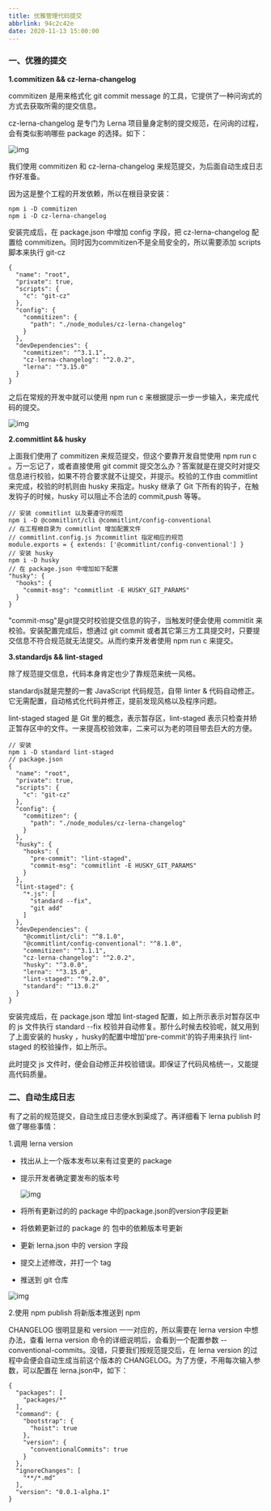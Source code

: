 ```yaml
---
title: 优雅管理代码提交
abbrlink: 94c2c42e
date: 2020-11-13 15:00:00
---
```


### 一、优雅的提交

**1.commitizen && cz-lerna-changelog**

commitizen 是用来格式化 git commit message 的工具，它提供了一种问询式的方式去获取所需的提交信息。

cz-lerna-changelog 是专门为 Lerna 项目量身定制的提交规范，在问询的过程，会有类似影响哪些 package 的选择。如下：

![img](https://oscimg.oschina.net/oscnet/9d015c71c471f45cd19787caf1874251764.jpg)

我们使用 commitizen 和 cz-lerna-changelog 来规范提交，为后面自动生成日志作好准备。

因为这是整个工程的开发依赖，所以在根目录安装：

```
npm i -D commitizen
npm i -D cz-lerna-changelog
```

安装完成后，在 package.json 中增加 config 字段，把 cz-lerna-changelog 配置给 commitizen。同时因为commitizen不是全局安全的，所以需要添加 scripts 脚本来执行 git-cz

```
{
  "name": "root",
  "private": true,
  "scripts": {
    "c": "git-cz"
  },
  "config": {
    "commitizen": {
      "path": "./node_modules/cz-lerna-changelog"
    }
  },
  "devDependencies": {
    "commitizen": "^3.1.1",
    "cz-lerna-changelog": "^2.0.2",
    "lerna": "^3.15.0"
  }
}
```

之后在常规的开发中就可以使用 npm run c 来根据提示一步一步输入，来完成代码的提交。

![img](https://oscimg.oschina.net/oscnet/f9f887ebf3afd9be0cea80d5213d31d066d.jpg)

**2.commitlint && husky**

上面我们使用了 commitizen 来规范提交，但这个要靠开发自觉使用 npm run c 。万一忘记了，或者直接使用 git commit 提交怎么办？答案就是在提交时对提交信息进行校验，如果不符合要求就不让提交，并提示。校验的工作由 commitlint 来完成，校验的时机则由 husky 来指定。husky 继承了 Git 下所有的钩子，在触发钩子的时候，husky 可以阻止不合法的 commit,push 等等。

```
// 安装 commitlint 以及要遵守的规范
npm i -D @commitlint/cli @commitlint/config-conventional
// 在工程根目录为 commitlint 增加配置文件 
// commitlint.config.js 为commitlint 指定相应的规范
module.exports = { extends: ['@commitlint/config-conventional'] }
// 安装 husky
npm i -D husky
// 在 package.json 中增加如下配置
"husky": {
  "hooks": {
    "commit-msg": "commitlint -E HUSKY_GIT_PARAMS"
  }
}
```

"commit-msg"是git提交时校验提交信息的钩子，当触发时便会使用 commitlit 来校验。安装配置完成后，想通过 git commit 或者其它第三方工具提交时，只要提交信息不符合规范就无法提交。从而约束开发者使用 npm run c 来提交。

**3.standardjs && lint-staged**

除了规范提交信息，代码本身肯定也少了靠规范来统一风格。

standardjs就是完整的一套 JavaScript 代码规范，自带 linter & 代码自动修正。它无需配置，自动格式化代码并修正，提前发现风格以及程序问题。

lint-staged staged 是 Git 里的概念，表示暂存区，lint-staged 表示只检查并矫正暂存区中的文件。一来提高校验效率，二来可以为老的项目带去巨大的方便。

```
// 安装
npm i -D standard lint-staged
// package.json
{
  "name": "root",
  "private": true,
  "scripts": {
    "c": "git-cz"
  },
  "config": {
    "commitizen": {
      "path": "./node_modules/cz-lerna-changelog"
    }
  },
  "husky": {
    "hooks": {
      "pre-commit": "lint-staged",
      "commit-msg": "commitlint -E HUSKY_GIT_PARAMS"
    }
  },
  "lint-staged": {
    "*.js": [
      "standard --fix",
      "git add"
    ]
  },
  "devDependencies": {
    "@commitlint/cli": "^8.1.0",
    "@commitlint/config-conventional": "^8.1.0",
    "commitizen": "^3.1.1",
    "cz-lerna-changelog": "^2.0.2",
    "husky": "^3.0.0",
    "lerna": "^3.15.0",
    "lint-staged": "^9.2.0",
    "standard": "^13.0.2"
  }
}
```

安装完成后，在 package.json 增加 lint-staged 配置，如上所示表示对暂存区中的 js 文件执行 standard --fix 校验并自动修复。那什么时候去校验呢，就又用到了上面安装的 husky ，husky的配置中增加'pre-commit'的钩子用来执行 lint-staged 的校验操作，如上所示。

此时提交 js 文件时，便会自动修正并校验错误。即保证了代码风格统一，又能提高代码质量。





### 二、自动生成日志

有了之前的规范提交，自动生成日志便水到渠成了。再详细看下 lerna publish 时做了哪些事情：

1.调用 lerna version

- 找出从上一个版本发布以来有过变更的 package

- 提示开发者确定要发布的版本号

  ![img](https://oscimg.oschina.net/oscnet/4d541d60a73c9e716bbb5d16f98d860d544.jpg)

- 将所有更新过的的 package 中的package.json的version字段更新

- 将依赖更新过的 package 的 包中的依赖版本号更新

- 更新 lerna.json 中的 version 字段

- 提交上述修改，并打一个 tag

- 推送到 git 仓库

![img](https://oscimg.oschina.net/oscnet/55d7d926ce5001478ba65cbd971cf79a43d.jpg)

2.使用 npm publish 将新版本推送到 npm

CHANGELOG 很明显是和 version 一一对应的，所以需要在 lerna version 中想办法，查看 lerna version 命令的详细说明后，会看到一个配置参数 --conventional-commits。没错，只要我们按规范提交后，在 lerna version 的过程中会便会自动生成当前这个版本的 CHANGELOG。为了方便，不用每次输入参数，可以配置在 lerna.json中，如下：

```
{
  "packages": [
    "packages/*"
  ],
  "command": {
    "bootstrap": {
      "hoist": true
    },
    "version": {
      "conventionalCommits": true
    }
  },
  "ignoreChanges": [
    "**/*.md"
  ],
  "version": "0.0.1-alpha.1"
}
```